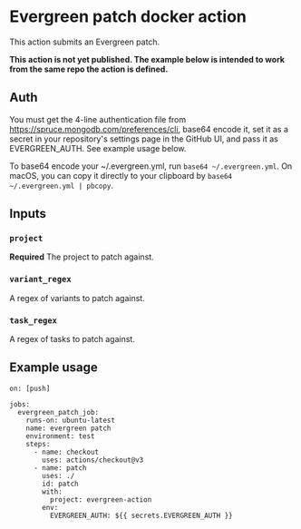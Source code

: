 # Evergreen patch docker action

This action submits an Evergreen patch.

**This action is not yet published. The example below is intended to work from the same repo the action is defined.**

## Auth

You must get the 4-line authentication file from
https://spruce.mongodb.com/preferences/cli, base64 encode it, set it as a
secret in your repository's settings page in the GitHub UI, and pass it as
EVERGREEN_AUTH. See example usage below.

To base64 encode your ~/.evergreen.yml, run `base64 ~/.evergreen.yml`. On
macOS, you can copy it directly to your clipboard by `base64 ~/.evergreen.yml | pbcopy`.

## Inputs

### `project`

**Required** The project to patch against.

### `variant_regex`

A regex of variants to patch against.

### `task_regex`

A regex of tasks to patch against.

## Example usage

```
on: [push]

jobs:
  evergreen_patch_job:
    runs-on: ubuntu-latest
    name: evergreen patch
    environment: test
    steps:
      - name: checkout
        uses: actions/checkout@v3
      - name: patch
        uses: ./
        id: patch
        with:
          project: evergreen-action
        env:
          EVERGREEN_AUTH: ${{ secrets.EVERGREEN_AUTH }}
```
